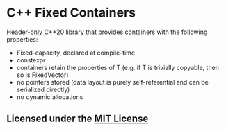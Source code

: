 # C++ Fixed Containers

Header-only C++20 library that provides containers with the following properties:

- Fixed-capacity, declared at compile-time
- constexpr
- containers retain the properties of T (e.g. if T is trivially copyable, then so is FixedVector<T>)
- no pointers stored (data layout is purely self-referential and can be serialized directly)
- no dynamic allocations

## Licensed under the [MIT License](LICENSE)
